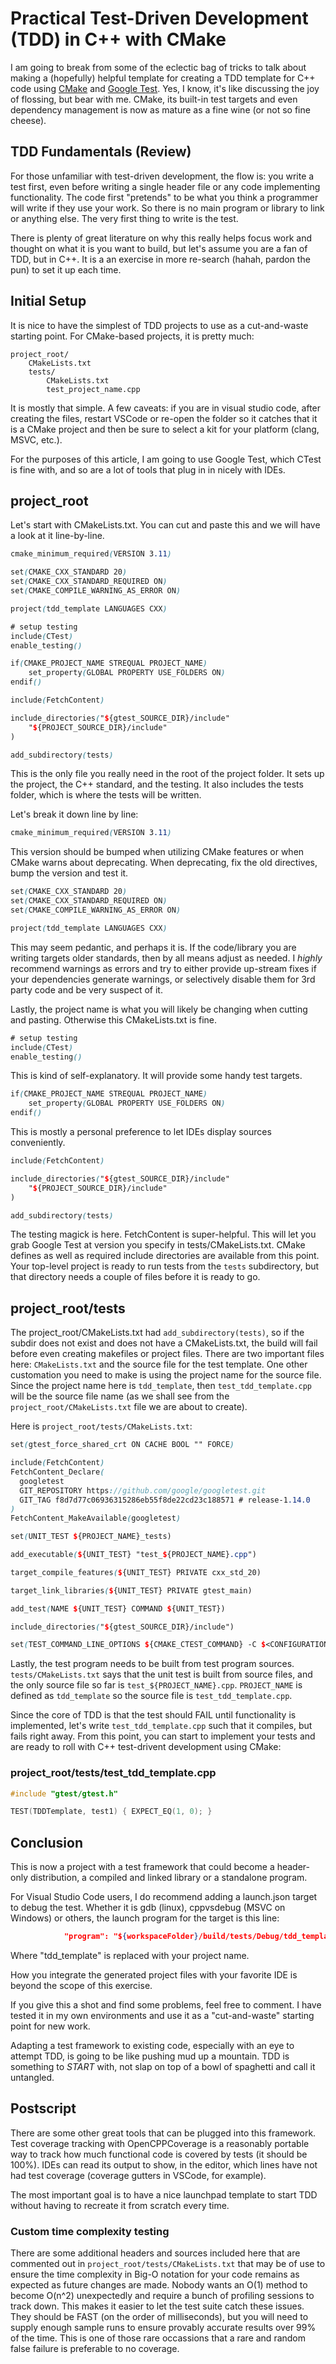 # Practical Test-Driven Development (TDD) in C++ with CMake

I am going to break from some of the eclectic bag of tricks to talk about making a (hopefully) helpful template for creating a TDD template for C++ code using [CMake](https://cmake.org/) and [Google Test](https://github.com/google/googletest). Yes, I know, it's like discussing the joy of flossing, but bear with me. CMake, its built-in test targets and even dependency management is now as mature as a fine wine (or not so fine cheese).

## TDD Fundamentals (Review)

For those unfamiliar with test-driven development, the flow is: you write a test first, even before writing a single header file or any code implementing functionality. The code first "pretends" to be what you think a programmer will write if they use your work. So there is no main program or library to link or anything else. The very first thing to write is the test.

There is plenty of great literature on why this really helps focus work and thought on what it is you want to build, but let's assume you are a fan of TDD, but in C++. It is a an exercise in more re-search (hahah, pardon the pun) to set it up each time.

## Initial Setup

It is nice to have the simplest of TDD projects to use as a cut-and-waste starting point. For CMake-based projects, it is pretty much:

```shell
project_root/
    CMakeLists.txt
    tests/
        CMakeLists.txt
        test_project_name.cpp
```

It is mostly that simple. A few caveats: if you are in visual studio code, after creating the files, restart VSCode or re-open the folder so it catches that it is a CMake project and then be sure to select a kit for your platform (clang, MSVC, etc.).

For the purposes of this article, I am going to use Google Test, which CTest is fine with, and so are a lot of tools that plug in in nicely with IDEs.

## project_root

Let's start with CMakeLists.txt. You can cut and paste this and we will have a look at it line-by-line.

```scss
cmake_minimum_required(VERSION 3.11)

set(CMAKE_CXX_STANDARD 20)
set(CMAKE_CXX_STANDARD_REQUIRED ON)
set(CMAKE_COMPILE_WARNING_AS_ERROR ON)

project(tdd_template LANGUAGES CXX)

# setup testing
include(CTest)
enable_testing()

if(CMAKE_PROJECT_NAME STREQUAL PROJECT_NAME)
    set_property(GLOBAL PROPERTY USE_FOLDERS ON)
endif()

include(FetchContent)

include_directories("${gtest_SOURCE_DIR}/include"
    "${PROJECT_SOURCE_DIR}/include"
)

add_subdirectory(tests)

```

This is the only file you really need in the root of the project folder. It sets up the project, the C++ standard, and the testing. It also includes the tests folder, which is where the tests will be written.

Let's break it down line by line:

```scss
cmake_minimum_required(VERSION 3.11)
```

This version should be bumped when utilizing CMake features or when CMake warns about deprecating. When deprecating, fix the old directives, bump the version and test it.

```scss
set(CMAKE_CXX_STANDARD 20)
set(CMAKE_CXX_STANDARD_REQUIRED ON)
set(CMAKE_COMPILE_WARNING_AS_ERROR ON)

project(tdd_template LANGUAGES CXX)
```

This may seem pedantic, and perhaps it is. If the code/library you are writing targets older standards, then by all means adjust as needed. I *highly* recommend warnings as errors and try to either provide up-stream fixes if your dependencies generate warnings, or selectively disable them for 3rd party code and be very suspect of it.

Lastly, the project name is what you will likely be changing when cutting and pasting. Otherwise this CMakeLists.txt is fine.

```scss
# setup testing
include(CTest)
enable_testing()
```

This is kind of self-explanatory. It will provide some handy test targets.

```scss
if(CMAKE_PROJECT_NAME STREQUAL PROJECT_NAME)
    set_property(GLOBAL PROPERTY USE_FOLDERS ON)
endif()
```

This is mostly a personal preference to let IDEs display sources conveniently.

```scss
include(FetchContent)

include_directories("${gtest_SOURCE_DIR}/include"
    "${PROJECT_SOURCE_DIR}/include"
)

add_subdirectory(tests)
```

The testing magick is here. FetchContent is super-helpful. This will let you grab Google Test at version you specify in tests/CMakeLists.txt. CMake defines as well as required include directories are available from this point. Your top-level project is ready to run tests from the `tests` subdirectory, but that directory needs a couple of files before it is ready to go.

## project_root/tests

The project_root/CMakeLists.txt had `add_subdirectory(tests)`, so if the subdir does not exist and does not have a CMakeLists.txt, the build will fail before even creating makefiles or project files. There are two important files here: `CMakeLists.txt` and the source file for the test template. One other customation you need to make is using the project name for the source file. Since the project name here is `tdd_template`, then `test_tdd_template.cpp` will be the source file name (as we shall see from the `project_root/CMakeLists.txt` file we are about to create).

Here is `project_root/tests/CMakeLists.txt`:

```scss
set(gtest_force_shared_crt ON CACHE BOOL "" FORCE)

include(FetchContent)
FetchContent_Declare(
  googletest
  GIT_REPOSITORY https://github.com/google/googletest.git
  GIT_TAG f8d7d77c06936315286eb55f8de22cd23c188571 # release-1.14.0
)
FetchContent_MakeAvailable(googletest)

set(UNIT_TEST ${PROJECT_NAME}_tests)

add_executable(${UNIT_TEST} "test_${PROJECT_NAME}.cpp")

target_compile_features(${UNIT_TEST} PRIVATE cxx_std_20)

target_link_libraries(${UNIT_TEST} PRIVATE gtest_main)

add_test(NAME ${UNIT_TEST} COMMAND ${UNIT_TEST})

include_directories("${gtest_SOURCE_DIR}/include")

set(TEST_COMMAND_LINE_OPTIONS ${CMAKE_CTEST_COMMAND} -C $<CONFIGURATION> -R "^${UNIT_TEST}$" --output-on-failures)

```

Lastly, the test program needs to be built from test program sources. `tests/CMakeLists.txt` says that the unit test is built from source files, and the only source file so far is `test_${PROJECT_NAME}.cpp`. `PROJECT_NAME` is defined as `tdd_template` so the source file is `test_tdd_template.cpp`.

Since the core of TDD is that the test should FAIL until functionality is implemented, let's write `test_tdd_template.cpp` such that it compiles, but fails right away. From this point, you can start to implement your tests and are ready to roll with C++ test-drivent development using CMake:

### project_root/tests/test_tdd_template.cpp

```cpp
#include "gtest/gtest.h"

TEST(TDDTemplate, test1) { EXPECT_EQ(1, 0); }
```

## Conclusion

This is now a project with a test framework that could become a header-only distribution, a compiled and linked library or a standalone program.

For Visual Studio Code users, I do recommend adding a launch.json target to debug the test. Whether it is gdb (linux), cppvsdebug (MSVC on Windows) or others, the launch program for the target is this line:

```json
            "program": "${workspaceFolder}/build/tests/Debug/tdd_template_tests.exe", # .exe for windows devs
```

Where "tdd_template" is replaced with your project name.

How you integrate the generated project files with your favorite IDE is beyond the scope of this exercise.

If you give this a shot and find some problems, feel free to comment. I have tested it in my own environments and use it as a "cut-and-waste" starting point for new work.

Adapting a test framework to existing code, especially with an eye to attempt TDD, is going to be like pushing mud up a mountain. TDD is something to *START* with, not slap on top of a bowl of spaghetti and call it untangled.

## Postscript

There are some other great tools that can be plugged into this framework. Test coverage tracking with OpenCPPCoverage is a reasonably portable way to track how much functional code is covered by tests (it should be 100%). IDEs can read its output to show, in the editor, which lines have not had test coverage (coverage gutters in VSCode, for example).

The most important goal is to have a nice launchpad template to start TDD without having to recreate it from scratch every time.

### Custom time complexity testing

There are some additional headers and sources included here that are commented out in `project_root/tests/CMakeLists.txt` that may be of use to ensure the time complexity in Big-O notation for your code remains as expected as future changes are made. Nobody wants an O(1) method to become O(n^2) unexpectedly and require a bunch of profiling sessions to track down. This makes it easier to let the test suite catch these issues. They should be FAST (on the order of milliseconds), but you will need to supply enough sample runs to ensure provably accurate results over 99% of the time. This is one of those rare occassions that a rare and random false failure is preferable to no coverage.
